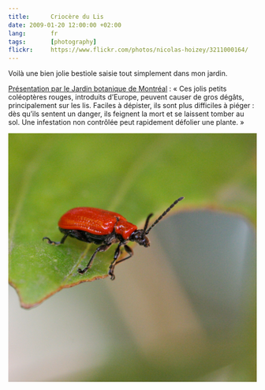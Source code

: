 ```yaml
---
title:      Criocère du Lis
date: 2009-01-20 12:00:00 +02:00
lang:       fr
tags:       [photography]
flickr:     https://www.flickr.com/photos/nicolas-hoizey/3211000164/
---
```


Voilà une bien jolie bestiole saisie tout simplement dans mon jardin.

[Présentation par le Jardin botanique de Montréal](http://www2.ville.montreal.qc.ca/jardin2/voirRavageur.do?idMaladie=44) : « Ces jolis petits coléoptères rouges, introduits d’Europe, peuvent causer de gros dégâts, principalement sur les lis. Faciles à dépister, ils sont plus difficiles à piéger : dès qu’ils sentent un danger, ils feignent la mort et se laissent tomber au sol. Une infestation non contrôlée peut rapidement défolier une plante. »

![](20080614-Criocere-du-Lis.jpg)
